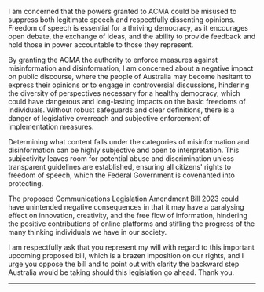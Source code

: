 I am concerned that the powers granted to ACMA could be misused to suppress both
legitimate speech and respectfully dissenting opinions. Freedom of speech is essential
for a thriving democracy, as it encourages open debate, the exchange of ideas, and the
ability to provide feedback and hold those in power accountable to those they
represent.

By granting the ACMA the authority to enforce measures against misinformation and
disinformation, I am concerned about a negative impact on public discourse, where the
people of Australia may become hesitant to express their opinions or to engage in
controversial discussions, hindering the diversity of perspectives necessary for a
healthy democracy, which could have dangerous and long-lasting impacts on the basic
freedoms of individuals. Without robust safeguards and clear definitions, there is a
danger of legislative overreach and subjective enforcement of implementation
measures.

Determining what content falls under the categories of misinformation and
disinformation can be highly subjective and open to interpretation. This subjectivity
leaves room for potential abuse and discrimination unless transparent guidelines are
established, ensuring all citizens' rights to freedom of speech, which the Federal
Government is covenanted into protecting.

The proposed Communications Legislation Amendment Bill 2023 could have
unintended negative consequences in that it may have a paralysing effect on
innovation, creativity, and the free flow of information, hindering the positive
contributions of online platforms and stifling the progress of the many thinking
individuals we have in our society.

I am respectfully ask that you represent my will with regard to this important upcoming
proposed bill, which is a brazen imposition on our rights, and I urge you oppose the bill
and to point out with clarity the backward step Australia would be taking should this
legislation go ahead. Thank you.


-----

